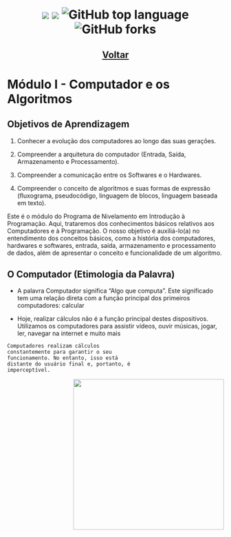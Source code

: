 <h1 align="center">
<img src="https://img.shields.io/static/v1?label=CCO&message=Ciência%20da%20Computação&color=ff6347&style&logo=ghost"/>
<img src="https://img.shields.io/github/license/mashape/apistatus.svg"/>
<img alt="GitHub top language" src="https://img.shields.io/github/languages/top/paulofreitas-py/BS-Ciencia-da-Computacao">
<img alt="GitHub forks" src="https://img.shields.io/github/forks/paulofreitas-py/BS-Ciencia-da-Computacao?style=social">
</h1>

## <h2 align="center"> [Voltar](https://github.com/paulofreitas-py/BS-Ciencia-da-Computacao/tree/main/cursos-extracurricular/Introdu%C3%A7%C3%A3o-a-programacao)</h2>

# Módulo I - Computador e os Algoritmos


## Objetivos de Aprendizagem
1. Conhecer a evolução dos computadores ao longo das suas gerações.

2. Compreender a arquitetura do computador (Entrada, Saída, Armazenamento e Processamento).

3. Compreender a comunicação entre os Softwares e o Hardwares.

4. Compreender o conceito de algoritmos e suas formas de expressão (fluxograma, pseudocódigo, linguagem de blocos, linguagem baseada em texto).

Este  é  o  módulo  do  Programa  de  Nivelamento
em   Introdução   à   Programação.   Aqui,   trataremos   dos
conhecimentos   básicos   relativos   aos   Computadores   e   à
Programação.
O   nosso   objetivo   é   auxiliá-lo(a)   no   entendimento   dos
conceitos   básicos,   como   a   história   dos   computadores,
hardwares e softwares, entrada, saída, armazenamento  e
processamento de dados, além de apresentar o conceito e
funcionalidade de um algoritmo.

## O Computador (Etimologia da Palavra)

- A   palavra   Computador  significa
“Algo  que  computa”.  Este
significado tem uma relação direta
com  a  função  principal  dos
primeiros computadores: calcular

- Hoje,   realizar   cálculos   não   é   a
função  principal  destes
dispositivos. Utilizamos   os   computadores   para
assistir vídeos, ouvir músicas, jogar,
ler,   navegar   na   internet   e   muito
mais
```
Computadores realizam cálculos
constantemente para garantir o seu
funcionamento. No entanto, isso está
distante do usuário final e, portanto, é
imperceptível.
```
<img align='right' src="https://paulofreitasdev.files.wordpress.com/2021/08/6036de80f9e917060b83eff1_src.jpg" width="350"/>